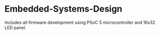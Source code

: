 # Embedded-Systems-Design
Includes all firmware development using PSoC 5 microcontroller and 16x32 LED panel.
